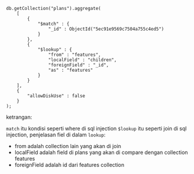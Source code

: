 ```
db.getCollection("plans").aggregate(
    [
        {
            "$match" : {
                "_id" : ObjectId("5ec91e9569c7504a755c4ed5")
            }
        },
        {
            "$lookup" : {
                "from" : "features",
                "localField" : "children",
                "foreignField" : "_id",
                "as" : "features"
            }
        }
    ],
    {
        "allowDiskUse" : false
    }
);
```

ketrangan:

`match` itu kondisi seperti where di sql injection
`$lookup` itu seperti join di sql injection,
penjelasan fiel di dalam `lookup`:
- from adalah collection lain yang akan di join
- localField adalah field di plans yang akan di compare dengan collection features
- foreignField adalah id dari features collection
